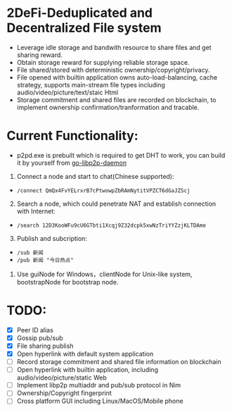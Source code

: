 # 2DeFi-Deduplicated and Decentralized File system
- Leverage idle storage and bandwith resource to share files and get sharing reward.
- Obtain storage reward for supplying reliable storage space.
- File shared/stored with deterministic ownership/copyright/privacy.
- File opened with builtin application owns auto-load-balancing, cache strategy, supports main-stream file types including audio/video/picture/text/staic Html
- Storage commitment and shared files are recorded on blockchain, to implement ownership confirmation/tranformation and tracable.  

# Current Functionality:

- p2pd.exe is prebuilt which is required to get DHT to work, you can build it by yourself from [go-libp2p-daemon](https://github.com/libp2p/go-libp2p-daemon)

1. Connect a node and start to chat(Chinese supported):

- `/connect QmQx4FvYELrxrB7cPtwowpZbRAmNytitVPZCT6dGaJZScj`

2. Search a node, which could penetrate NAT and establish connection with Internet:

- `/search 12D3KooWFu9cU6GTbti1Xcqj9Z32dcpk5xwNzTriYYZzjKLTDAme`

3. Publish and subcription:

- `/sub 新闻`
- `/pub 新闻 "今日热点" `

1. Use guiNode for Windows，clientNode for Unix-like system, bootstrapNode for bootstrap node.

# TODO:

- [X] Peer ID alias
- [X] Gossip pub/sub
- [X] File sharing publish
- [X] Open hyperlink with default system application 
- [ ] Record storage commitment and shared file information on blockchain
- [ ] Open hyperlink with builtin application, including audio/video/picture/static Web 
- [ ] Implement libp2p multiaddr and pub/sub protocol in Nim 
- [ ] Ownership/Copyright fingerprint
- [ ] Cross platform GUI including Linux/MacOS/Mobile phone
